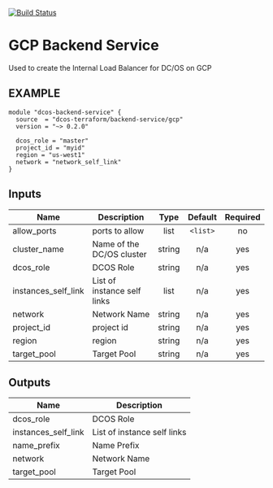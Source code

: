 [![Build Status](https://jenkins-terraform.mesosphere.com/service/dcos-terraform-jenkins/job/dcos-terraform/job/terraform-gcp-backend-service/job/master/badge/icon)](https://jenkins-terraform.mesosphere.com/service/dcos-terraform-jenkins/job/dcos-terraform/job/terraform-gcp-backend-service/job/master/)
# GCP Backend Service

Used to create the Internal Load Balancer for DC/OS on GCP

## EXAMPLE

```hcl
module "dcos-backend-service" {
  source  = "dcos-terraform/backend-service/gcp"
  version = "~> 0.2.0"

  dcos_role = "master"
  project_id = "myid"
  region = "us-west1"
  network = "network_self_link"
}
```

## Inputs

| Name | Description | Type | Default | Required |
|------|-------------|:----:|:-----:|:-----:|
| allow\_ports | ports to allow | list | `<list>` | no |
| cluster\_name | Name of the DC/OS cluster | string | n/a | yes |
| dcos\_role | DCOS Role | string | n/a | yes |
| instances\_self\_link | List of instance self links | list | n/a | yes |
| network | Network Name | string | n/a | yes |
| project\_id | project id | string | n/a | yes |
| region | region | string | n/a | yes |
| target\_pool | Target Pool | string | n/a | yes |

## Outputs

| Name | Description |
|------|-------------|
| dcos\_role | DCOS Role |
| instances\_self\_link | List of instance self links |
| name\_prefix | Name Prefix |
| network | Network Name |
| target\_pool | Target Pool |

